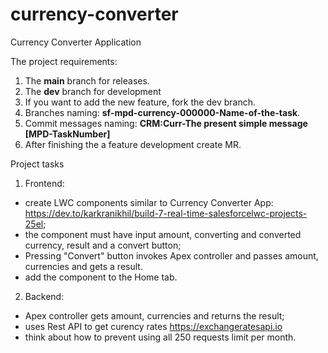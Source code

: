 # currency-converter
Currency Converter Application

The project requirements:
1. The **main** branch for releases.
2. The **dev** branch for development
3. If you want to add the new feature, fork the dev branch.
4. Branches naming: **sf-mpd-currency-000000-Name-of-the-task**.
5. Commit messages naming: **CRM:Curr-The present simple message [MPD-TaskNumber]**
6. After finishing the a feature development create MR.


Project tasks
1. Frontend:
- create LWC components similar to Currency Converter App: https://dev.to/karkranikhil/build-7-real-time-salesforcelwc-projects-25el;
- the component must have input amount, converting and converted currency, result and a convert button;
- Pressing "Convert" button invokes Apex controller and passes amount, currencies and gets a result.
- add the component to the Home tab.

2. Backend:
- Apex controller gets  amount, currencies and returns the result;
- uses Rest API to get curency rates https://exchangeratesapi.io
- think about how to prevent using all 250 requests limit per month.
